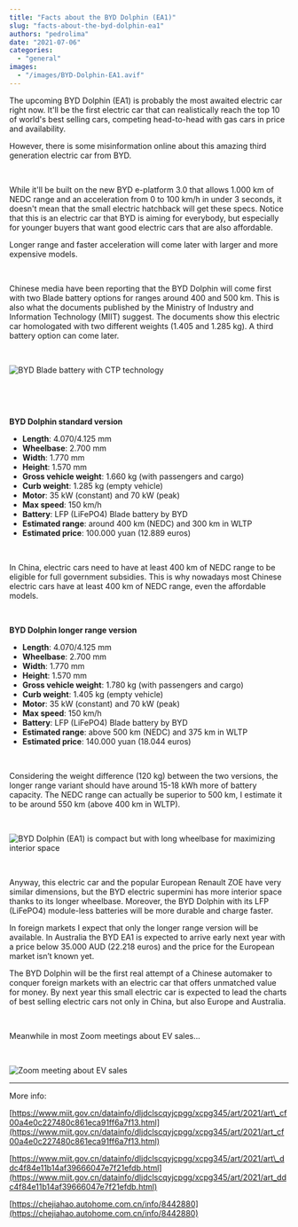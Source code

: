 ```yaml
---
title: "Facts about the BYD Dolphin (EA1)"
slug: "facts-about-the-byd-dolphin-ea1"
authors: "pedrolima"
date: "2021-07-06"
categories: 
  - "general"
images: 
  - "/images/BYD-Dolphin-EA1.avif"
---
```


The upcoming BYD Dolphin (EA1) is probably the most awaited electric car right now. It'll be the first electric car that can realistically reach the top 10 of world's best selling cars, competing head-to-head with gas cars in price and availability.

However, there is some misinformation online about this amazing third generation electric car from BYD.

 

While it'll be built on the new BYD e-platform 3.0 that allows 1.000 km of NEDC range and an acceleration from 0 to 100 km/h in under 3 seconds, it doesn't mean that the small electric hatchback will get these specs. Notice that this is an electric car that BYD is aiming for everybody, but especially for younger buyers that want good electric cars that are also affordable.

Longer range and faster acceleration will come later with larger and more expensive models.

 

Chinese media have been reporting that the BYD Dolphin will come first with two Blade battery options for ranges around 400 and 500 km. This is also what the documents published by the Ministry of Industry and Information Technology (MIIT) suggest. The documents show this electric car homologated with two different weights (1.405 and 1.285 kg). A third battery option can come later.

 

![BYD Blade battery with CTP technology](images/BYD-Blade-battery-with-CTP-technology.avif)

 

 

**BYD Dolphin standard version**

- **Length**: 4.070/4.125 mm
- **Wheelbase**: 2.700 mm
- **Width**: 1.770 mm
- **Height**: 1.570 mm
- **Gross vehicle weight**: 1.660 kg (with passengers and cargo)
- **Curb weight**: 1.285 kg (empty vehicle)
- **Motor**: 35 kW (constant) and 70 kW (peak)
- **Max speed**: 150 km/h
- **Battery**: LFP (LiFePO4) Blade battery by BYD
- **Estimated range**: around 400 km (NEDC) and 300 km in WLTP
- **Estimated price**: 100.000 yuan (12.889 euros)

 

In China, electric cars need to have at least 400 km of NEDC range to be eligible for full government subsidies. This is why nowadays most Chinese electric cars have at least 400 km of NEDC range, even the affordable models.

 

**BYD Dolphin longer range version**

- **Length**: 4.070/4.125 mm
- **Wheelbase**: 2.700 mm
- **Width**: 1.770 mm
- **Height**: 1.570 mm
- **Gross vehicle weight**: 1.780 kg (with passengers and cargo)
- **Curb weight**: 1.405 kg (empty vehicle)
- **Motor**: 35 kW (constant) and 70 kW (peak)
- **Max speed**: 150 km/h
- **Battery**: LFP (LiFePO4) Blade battery by BYD
- **Estimated range**: above 500 km (NEDC) and 375 km in WLTP
- **Estimated price**: 140.000 yuan (18.044 euros)

 

Considering the weight difference (120 kg) between the two versions, the longer range variant should have around 15-18 kWh more of battery capacity. The NEDC range can actually be superior to 500 km, I estimate it to be around 550 km (above 400 km in WLTP).

 

![BYD Dolphin (EA1) is compact but with long wheelbase for maximizing interior space](images/BYD-Dolphin-EA1-is-compact-but-with-long-wheelbase-for-maximizing-interior-space.avif)

 

Anyway, this electric car and the popular European Renault ZOE have very similar dimensions, but the BYD electric supermini has more interior space thanks to its longer wheelbase. Moreover, the BYD Dolphin with its LFP (LiFePO4) module-less batteries will be more durable and charge faster.

In foreign markets I expect that only the longer range version will be available. In Australia the BYD EA1 is expected to arrive early next year with a price below 35.000 AUD (22.218 euros) and the price for the European market isn’t known yet.

The BYD Dolphin will be the first real attempt of a Chinese automaker to conquer foreign markets with an electric car that offers unmatched value for money. By next year this small electric car is expected to lead the charts of best selling electric cars not only in China, but also Europe and Australia.

 

Meanwhile in most Zoom meetings about EV sales...

 

![Zoom meeting about EV sales](images/Zoom-meeting-about-EV-sales.avif)

---

More info:

[https://www.miit.gov.cn/datainfo/dljdclscqyjcpgg/xcpg345/art/2021/art\_cf00a4e0c227480c861eca91ff6a7f13.html](https://www.miit.gov.cn/datainfo/dljdclscqyjcpgg/xcpg345/art/2021/art_cf00a4e0c227480c861eca91ff6a7f13.html)

[https://www.miit.gov.cn/datainfo/dljdclscqyjcpgg/xcpg345/art/2021/art\_ddc4f84e11b14af39666047e7f21efdb.html](https://www.miit.gov.cn/datainfo/dljdclscqyjcpgg/xcpg345/art/2021/art_ddc4f84e11b14af39666047e7f21efdb.html)

[https://chejiahao.autohome.com.cn/info/8442880](https://chejiahao.autohome.com.cn/info/8442880)
